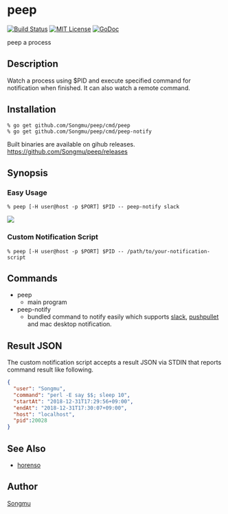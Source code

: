peep
=======

[![Build Status](https://travis-ci.org/Songmu/peep.png?branch=master)][travis]
[![MIT License](http://img.shields.io/badge/license-MIT-blue.svg?style=flat-square)][license]
[![GoDoc](https://godoc.org/github.com/Songmu/peep?status.svg)][godoc]

[travis]: https://travis-ci.org/Songmu/peep
[license]: https://github.com/Songmu/peep/blob/master/LICENSE
[godoc]: https://godoc.org/github.com/Songmu/peep

peep a process

## Description

Watch a process using $PID and execute specified command for notification when finished.
It can also watch a remote command.

## Installation

    % go get github.com/Songmu/peep/cmd/peep
    % go get github.com/Songmu/peep/cmd/peep-notify

Built binaries are available on gihub releases.
<https://github.com/Songmu/peep/releases>

## Synopsis

### Easy Usage

    % peep [-H user@host -p $PORT] $PID -- peep-notify slack

![](https://user-images.githubusercontent.com/177122/50564546-05b53680-0d69-11e9-8d58-748c7469c325.png)

### Custom Notification Script

    % peep [-H user@host -p $PORT] $PID -- /path/to/your-notification-script

## Commands

- peep
  - main program
- peep-notify
  - bundled command to notify easily which supports [slack](https://slack.com), [pushpullet](https://www.pushbullet.com/) and mac desktop notification.

## Result JSON

The custom notification script accepts a result JSON via STDIN that reports command result like following.

```json
{
  "user": "Songmu",
  "command": "perl -E say $$; sleep 10",
  "startAt": "2018-12-31T17:29:56+09:00",
  "endAt": "2018-12-31T17:30:07+09:00",
  "host": "localhost",
  "pid":20028
}
```

## See Also

- [horenso](https://github.com/Songmu/horenso)

## Author

[Songmu](https://github.com/Songmu)
